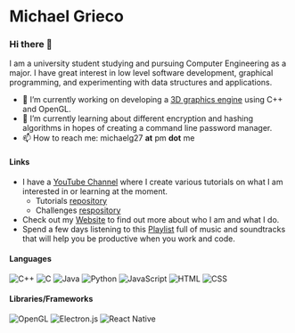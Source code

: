 # Michael Grieco

### Hi there 👋

I am a university student studying and pursuing Computer Engineering as a major. I have great interest in low level software development, graphical programming, and experimenting with data structures and applications.

- 🔭 I’m currently working on developing a [3D graphics engine](https://github.com/michaelg29/yt-tutorials/tree/master/CPP/OpenGL/OpenGLTutorial) using C++ and OpenGL.
- 🌱 I’m currently learning about different encryption and hashing algorithms in hopes of creating a command line password manager.
- 📫 How to reach me: michaelg27 **at** pm **dot** me

#### Links
- I have a [YouTube Channel](https://youtube.com/michaelgrieco) where I create various tutorials on what I am interested in or learning at the moment.
	- Tutorials [repository](https://github.com/michaelg29/yt-tutorials)
	- Challenges [respository](https://github.com/michaelg29/yt-challenges)
- Check out my [Website](https://michaelg29.github.io) to find out more about who I am and what I do.
- Spend a few days listening to this [Playlist](https://www.youtube.com/playlist?list=PLysLvOneEETNbv4mCxF-3VWttx_Bz4cEP) full of music and soundtracks that will help you be productive when you work and code.

#### Languages
![C++](https://img.shields.io/badge/-C++-eee?style=for-the-badge&logo=c%2b%2b&logoColor=00599C)
![C](https://img.shields.io/badge/-C-eee?style=for-the-badge&logo=c%2b%2b&logoColor=00599C)
![Java](https://img.shields.io/badge/-Java-eee?style=for-the-badge&logo=Java&logoColor=red)
![Python](https://img.shields.io/badge/-Python-eee?style=for-the-badge&logo=Python&logoColor=007396)
![JavaScript](https://img.shields.io/badge/-JavaScript-eee?&style=for-the-badge&logo=JavaScript&logoColor=ddc508)
![HTML](https://img.shields.io/badge/-HTML-eee?style=for-the-badge&logo=HTML5)
![CSS](https://img.shields.io/badge/-CSS-eee?style=for-the-badge&logo=CSS3&logoColor=blue)

#### Libraries/Frameworks
![OpenGL](https://img.shields.io/badge/-OpenGL-eee?style=for-the-badge&logo=opengl&logoColor=blue)
![Electron.js](https://img.shields.io/badge/-Electron.js-eee?style=for-the-badge&logo=electron&logoColor=navy)
![React Native](https://img.shields.io/badge/-React_Native-eee?style=for-the-badge&logo=react&logoColor=navy)